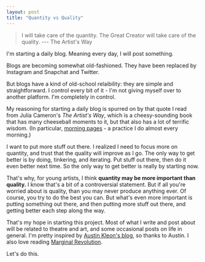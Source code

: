 ```yaml
---
layout: post
title: "Quantity vs Quality"
---
```



> I will take care of the quantity. The Great Creator will take care of the quality.
> --- The Artist's Way

I'm starting a daily blog. Meaning every day, I will post something.

Blogs are becoming somewhat old-fashioned. They have been replaced by Instagram and Snapchat and Twitter.

But blogs have a kind of old-school relaibility: they are simple and straightforward. I control every bit of it - I'm not giving myself over to another platform. I'm completely in control.

My reasoning for starting a daily blog is spurred on by that quote I read from Julia Cameron's *The Artist's Way*, which is a cheesy-sounding book that has many cheeseball moments to it, but that also has a lot of terrific wisdom. (In particular, [morning pages](https://juliacameronlive.com/basic-tools/morning-pages/) - a practice I do almost every morning.)

I want to put more stuff out there. I realized I need to focus more on quantity, and trust that the quality will improve as I go. The only way to get better is by doing, tinkering, and iterating. Put stuff out there, then do it even better next time. So the only way to get better is really by starting now.

That's why, for young artists, I think **quantity may be more important than quality.** I know that's a bit of a controversial statement. But if all you're worried about is quality, than you may never produce anything ever. Of course, you try to do the best you can. But what's even more important is putting something out there, and then putting more stuff out there, and getting better each step along the way.

That's my hope in starting this project. Most of what I write and post about will be related to theatre and art, and some occasional posts on life in general. I'm pretty inspired by [Austin Kleon's blog](https://austinkleon.com), so thanks to Austin. I also love reading [Marginal Revolution](http://marginalrevolution.com).

Let's do this.

